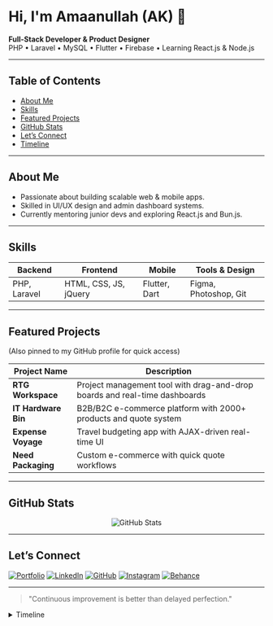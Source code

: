 <p align="center">
  <h1>Hi, I'm Amaanullah (AK) 👋</h1>
  <strong>Full-Stack Developer & Product Designer</strong><br>
  PHP • Laravel • MySQL • Flutter • Firebase • Learning React.js & Node.js
</p>

---

##  Table of Contents
- [About Me](#about-me)
- [Skills](#skills)
- [Featured Projects](#featured-projects)
- [GitHub Stats](#github-stats)
- [Let’s Connect](#lets-connect)
- [Timeline](#timeline)

---

##  About Me
- Passionate about building scalable web & mobile apps.
- Skilled in UI/UX design and admin dashboard systems.
- Currently mentoring junior devs and exploring React.js and Bun.js.

---

##  Skills
| Backend       | Frontend            | Mobile          | Tools & Design         |
|---------------|---------------------|------------------|-------------------------|
| PHP, Laravel  | HTML, CSS, JS, jQuery | Flutter, Dart | Figma, Photoshop, Git  |

---

##  Featured Projects
(Also pinned to my GitHub profile for quick access)

| Project Name         | Description                                                           |
|----------------------|-------------------------------------------------------------------------|
| **RTG Workspace**     | Project management tool with drag-and-drop boards and real-time dashboards |
| **IT Hardware Bin**   | B2B/B2C e-commerce platform with 2000+ products and quote system         |
| **Expense Voyage**    | Travel budgeting app with AJAX-driven real-time UI                     |
| **Need Packaging**    | Custom e-commerce with quick quote workflows                           |

---

##  GitHub Stats
<p align="center">
  <img src="https://github-readme-stats.vercel.app/api?username=akamaanullah&show_icons=true&theme=radical" alt="GitHub Stats">
</p>

---

##  Let’s Connect
[![Portfolio](https://img.shields.io/badge/Portfolio-Visit%20Site-brightgreen?logo=internet-explorer&logoColor=white)](https://amaanullah.com)
[![LinkedIn](https://img.shields.io/badge/LinkedIn-Connect-blue?logo=linkedin)](https://linkedin.com/in/akamaanullah)
[![GitHub](https://img.shields.io/badge/GitHub-Follow-black?logo=github)](https://github.com/akamaanullah)
[![Instagram](https://img.shields.io/badge/Instagram-Follow-purple?logo=instagram)](https://instagram.com/akamaanullah)
[![Behance](https://img.shields.io/badge/Behance-Portfolio-blue?logo=behance)](https://behance.net/muhammadzain121)

---

> "Continuous improvement is better than delayed perfection."

<details>
<summary>  Timeline</summary>

- **2023**: Started freelancing; Laravel & Flutter projects  
- **2024**: Built e-commerce platforms & dashboards  
- **2025**: Transitioned into product design, mentoring roles  
</details>
